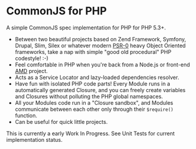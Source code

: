# CommonJS for PHP

A simple CommonJS spec implementation for PHP for PHP 5.3+.

* Between two beautiful projects based on Zend Framework, Symfony, Drupal, Slim, Silex or whatever modern
[PSR-0](https://github.com/php-fig/fig-standards/blob/master/accepted/PSR-0.md) heavy Object Oriented frameworks, take
a nap with simple "good old procedural" PHP codestyle! :-)
* Feel comfortable in PHP when you're back from a Node.js or front-end [AMD](https://github.com/amdjs/amdjs-api/wiki/AMD) project.
* Acts as a Service Locator and lazy-loaded dependencies resolver.
* Have fun with isolated PHP code parts! Every Module runs in a automatically generated Closure, and you can freely create
variables and Closures without polluting the PHP global namespaces.
* All your Modules code run in a "Closure sandbox", and Modules communicate between each other only through their ```$require()``` function.
* Can be useful for quick little projects.

This is currently a early Work In Progress. See Unit Tests for current implementation status.
